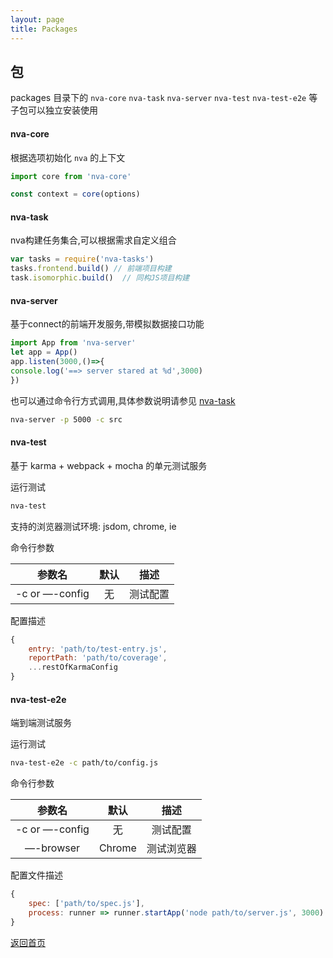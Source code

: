 ```yaml
---
layout: page
title: Packages
---
```


## 包

packages 目录下的 `nva-core` `nva-task` `nva-server` `nva-test` `nva-test-e2e` 等子包可以独立安装使用

#### nva-core

根据选项初始化 `nva` 的上下文

```javascript
import core from 'nva-core'

const context = core(options)
```
  
#### nva-task

nva构建任务集合,可以根据需求自定义组合

```javascript
var tasks = require('nva-tasks')
tasks.frontend.build() // 前端项目构建
task.isomorphic.build()  // 同构JS项目构建
```
  
#### nva-server

基于connect的前端开发服务,带模拟数据接口功能

```javascript
import App from 'nva-server'
let app = App()
app.listen(3000,()=>{
console.log('==> server stared at %d',3000)
})
```
  
也可以通过命令行方式调用,具体参数说明请参见 [nva-task](https://github.com/ali322/nva/blob/master/packages/nva-server/README.md)

```bash
nva-server -p 5000 -c src
```

#### nva-test

基于 karma + webpack + mocha 的单元测试服务

运行测试

```bash
nva-test
```

支持的浏览器测试环境: jsdom, chrome, ie

命令行参数

|     参数名      |  默认   |     描述     |
| :----------: | :----: | :----------: |
| -c or —-config |   无    |   测试配置    |

配置描述

```javascript
{
    entry: 'path/to/test-entry.js',
    reportPath: 'path/to/coverage',
    ...restOfKarmaConfig
}
```

#### nva-test-e2e

端到端测试服务

运行测试

```bash
nva-test-e2e -c path/to/config.js
```

命令行参数

|     参数名      |  默认   |     描述     |
| :----------: | :----: | :----------: |
| -c or —-config |   无    |    测试配置    |
| —-browser |   Chrome    |    测试浏览器    |

配置文件描述

```javascript
{
    spec: ['path/to/spec.js'],
    process: runner => runner.startApp('node path/to/server.js', 3000)
}
```

[返回首页](./index.md)